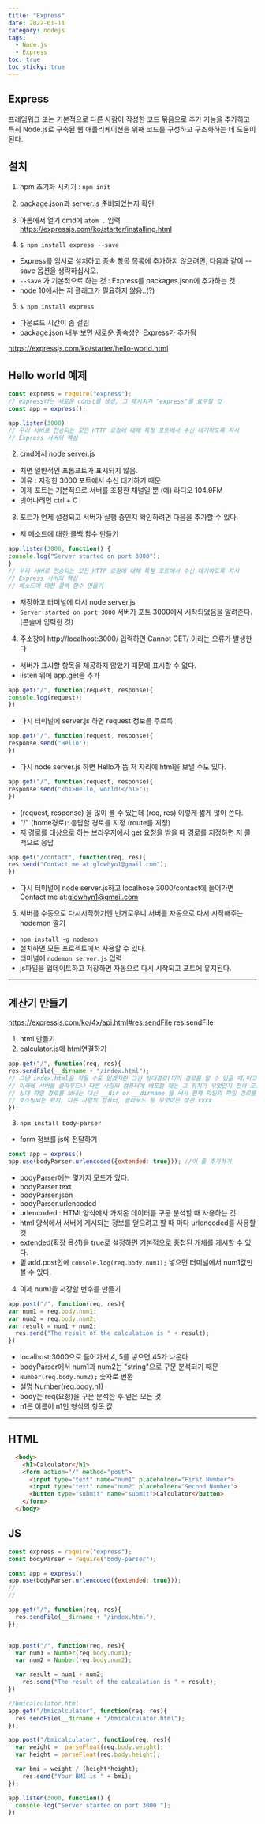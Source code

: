 ```yaml
---
title: "Express"
date: 2022-01-11
category: nodejs
tags:
  - Node.js
  - Express
toc: true
toc_sticky: true
---
```


## Express 
프레임워크 또는 기본적으로 다른 사람이 작성한 코드 묶음으로 추가 기능을 추가하고 특히 Node.js로 구축된 웹 애플리케이션을 위해 코드를 구성하고 구조화하는 데 도움이 된다.

## 설치 

1. npm 초기화 시키기 : `npm init` 
2. package.json과 server.js 준비되었는지 확인
3. 아톰에서 열기 cmd에 `atom .` 입력
<https://expressjs.com/ko/starter/installing.html>

4. `$ npm install express --save` 
  - Express를 임시로 설치하고 종속 항목 목록에 추가하지 않으려면, 다음과 같이 --save 옵션을 생략하십시오.
  - `--save` 가 기본적으로 하는 것 : Express를 packages.json에 추가하는 것
  - node 10에서는 저 플래그가 필요하지 않음..(?)
5. `$ npm install express`
  - 다운로드 시간이 좀 걸림 
  - package.json 내부 보면 새로운 종속성인 Express가 추가됨

<https://expressjs.com/ko/starter/hello-world.html>
## Hello world 예제

```javascript 
const express = require("express");
// express라는 새로운 const를 생성, 그 패키지가 "express"를 요구할 것
const app = express();

app.listen(3000)
// 우리 서버로 전송되는 모든 HTTP 요청에 대해 특정 포트에서 수신 대기하도록 지시
// Express 서버의 핵심
```

2. cmd에서 node server.js 
  - 치면 일반적인 프롬프트가 표시되지 않음. 
  - 이유 : 지정한 3000 포트에서 수신 대기하기 때문 
  - 이제 포트는 기본적으로 서버를 조정한 채널일 뿐 (예) 라디오 104.9FM 
  - 벗어나려면 ctrl + C 

3. 포트가 언제 설정되고 서버가 실행 중인지 확인하려면 다음을 추가할 수 있다. 
  - 저 메소드에 대한 콜백 함수 만들기 
  ```javascript
  app.listen(3000, function() {
  console.log("Server started on port 3000");
  }
  // 우리 서버로 전송되는 모든 HTTP 요청에 대해 특정 포트에서 수신 대기하도록 지시
  // Express 서버의 핵심
  // 메소드에 대한 콜백 함수 만들기
  ```
  - 저장하고 터미널에 다시 node server.js
  - `Server started on port 3000` 서버가 포트 3000에서 시작되었음을 알려준다. (콘솔에 입력한 것)
  
4. 주소창에 http://localhost:3000/ 입력하면 Cannot GET/ 이라는 오류가 발생한다
  - 서버가 표시할 항목을 제공하지 않았기 때문에 표시할 수 없다. 
  - listen 위에 app.get을 추가
  ```javascript
  app.get("/", function(request, response){
  console.log(request);
  })
  ```
  - 다시 터미널에 server.js 하면 request 정보들 주르륵 
  ```javascript
  app.get("/", function(request, response){
  response.send("Hello");
  })
  ```
  - 다시 node server.js 하면 Hello가 뜸 저 자리에 html을 보낼 수도 있다.
  ```javascript
  app.get("/", function(request, response){
  response.send("<h1>Hello, world!</h1>");
  })
  ```
  - (request, response) 을 많이 볼 수 있는데 (req, res) 이렇게 짧게 많이 쓴다.
  - "/" (home경로): 응답할 경로를 지정 (route를 지정)
  - 저 경로를 대상으로 하는 브라우저에서 get 요청을 받을 때 경로를 지정하면 저 콜백으로 응답 
  ```javascript
  app.get("/contact", function(req, res){
  res.send("Contact me at:glowhyn1@gmail.com");
  })
  ```
  - 다시 터미널에 node server.js하고 localhose:3000/contact에 들어가면 Contact me at:glowhyn1@gmail.com

5. 서버를 수동으로 다시시작하기엔 번거로우니 서버를 자동으로 다시 시작해주는 nodemon 깔기
  - `npm install -g nodemon`
  - 설치하면 모든 프로젝트에서 사용할 수 있다.
  - 터미널에 `nodemon server.js` 입력
  - js파일을 업데이트하고 저장하면 자동으로 다시 시작되고 포트에 유지된다. 


___
## 계산기 만들기
<https://expressjs.com/ko/4x/api.html#res.sendFile>
res.sendFile

1. html 만들기
2. calculator.js에 html연결하기
  ```javascript
  app.get("/", function(req, res){
  res.sendFile(__dirname + "/index.html");
  // 그냥 index.html을 적을 수도 있겠지만 그건 상대경로(미리 경로를 알 수 있을 때)이고
  // 미래에 서버를 클라우드나 다른 사람의 컴퓨터에 배포할 때는 그 위치가 무엇인지 전혀 모른다.
  // 상대 파일 경로를 보내는 대신 __dir or __dirname 을 써서 현재 파일의 파일 경로를 제공한다.
  // 호스팅되는 위치, 다른 사람의 컴퓨터, 클라우드 등 무엇이든 상관 xxxx
  });
  ```
3. `npm install body-parser` 
  - form 정보를 js에 전달하기
  ```javascript
  const app = express()
  app.use(bodyParser.urlencoded({extended: true})); //이 줄 추가하기
  ```
  - bodyParser에는 몇가지 모드가 있다.
  - bodyParser.text
  - bodyParser.json 
  - bodyParser.urlencoded
  - urlencoded : HTML양식에서 가져온 데이터를 구문 분석할 때 사용하는 것
  - html 양식에서 서버에 게시되는 정보를 얻으려고 할 때 마다 urlencoded를 사용할 것
  - extended(확장 옵션)을 true로 설정하면 기본적으로 중첩된 개체를 게시할 수 있다.
  - 밑 add.post안에 `console.log(req.body.num1);` 넣으면 터미널에서 num1값만 볼 수 있다.

4. 이제 num1을 저장할 변수를 만들기 
  ```javascript
  app.post("/", function(req, res){
  var num1 = req.body.num1;
  var num2 = req.body.num2;
  var result = num1 + num2;
    res.send("The result of the calculation is " + result);
  })
  ```

  - localhost:3000으로 들어가서 4, 5를 넣으면 45가 나온다
  - bodyParser에서 num1과 num2는 "string"으로 구문 분석되기 때문
  - `Number(req.body.num2);` 숫자로 변환
  - 설명 Number(req.body.n1)
  - body는 req(요청)을 구문 분석한 후 얻은 모든 것
  - n1은 이름이 n1인 형식의 항목 값 

___
## HTML

```html 
  <body>
    <h1>Calculator</h1>
    <form action="/" method="post">
      <input type="text" name="num1" placeholder="First Number">
      <input type="text" name="num2" placeholder="Second Number">
      <button type="submit" name="submit">Calculator</button>
    </form>
  </body>
```

## JS
```javascript 
const express = require("express");
const bodyParser = require("body-parser");

const app = express()
app.use(bodyParser.urlencoded({extended: true}));
//
//

app.get("/", function(req, res){
  res.sendFile(__dirname + "/index.html");
});


app.post("/", function(req, res){
  var num1 = Number(req.body.num1);
  var num2 = Number(req.body.num2);

  var result = num1 + num2;
    res.send("The result of the calculation is " + result);
})

//bmicalculator.html
app.get("/bmicalculator", function(req, res){
  res.sendFile(__dirname + "/bmicalculator.html");
});

app.post("/bmicalculator", function(req, res){
  var weight =  parseFloat(req.body.weight);
  var height = parseFloat(req.body.height);

  var bmi = weight / (height*height);
    res.send("Your BMI is " + bmi);
});

app.listen(3000, function() {
  console.log("Server started on port 3000 ");
})

```